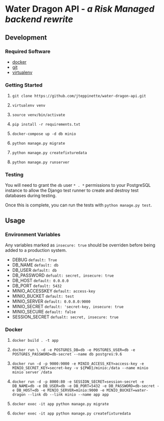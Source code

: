 # Water Dragon API - *a Risk Managed backend rewrite*

## Development

### Required Software

* [docker](https://docs.docker.com/)
* [git](https://git-scm.com/)
* [virtualenv](https://virtualenv.pypa.io/en/stable/)

### Getting Started

1. `git clone https://github.com/jteppinette/water-dragon-api.git`

2. `virtualenv venv`

3. `source venv/bin/activate`

4. `pip install -r requirements.txt`

5. `docker-compose up -d db minio`

6. `python manage.py migrate`

7. `python manage.py createfixturedata`

8. `python manage.py runserver`

### Testing

You will need to grant the `db` user `* . *` permissions to your PostgreSQL instance
to allow the Django test runner to create and destroy test databases during testing.

Once this is complete, you can run the tests with `python manage.py test`.

## Usage

### Environment Variables

Any variables marked as `insecure: true` should be overriden before being added to a production system.

* DEBUG           `default: True`
* DB_NAME         `default: db`
* DB_USER         `default: db`
* DB_PASSWORD     `defualt: secret, insecure: true`
* DB_HOST         `default: 0.0.0.0`
* DB_PORT         `default: 5432`
* MINIO_ACCESSKEY `default: access-key`
* MINIO_BUCKET    `default: test`
* MINIO_SERVER    `default: 0.0.0.0:9000`
* MINIO_SECRET    `default: 'secret-key, insecure: true`
* MINIO_SECURE    `default: false`
* SESSION_SECRET  `defualt: secret, insecure: true`

### Docker

1. `docker build . -t app`

2. `docker run \
      -d
      -e POSTGRES_DB=db
      -e POSTGRES_USER=db
      -e POSTGRES_PASSWORD=db-secret
      --name db
      postgres:9.6`

3. `docker run
      -d
      -p 9000:9000
      -e MINIO_ACCESS_KEY=access-key
      -e MINIO_SECRET_KEY=secret-key
      -v ${PWD}/minio:/data
      --name minio
      minio server /data`

4. `docker run
      -d
      -p 8000:80
      -e SESSION_SECRET=session-secret
      -e DB_NAME=db
      -e DB_USER=db
      -e DB_PORT=5432
      -e DB_PASSWORD=db-secret
      -e DB_HOST=db
      -e MINIO_SERVER=minio:9000
      -e MINIO_BUCKET=water-dragon
      --link db
      --link minio
      --name app
      app`

4. `docker exec -it app python manage.py migrate`

5. `docker exec -it app python manage.py createfixturedata`
